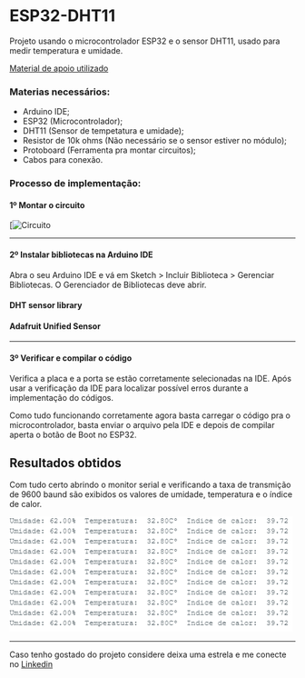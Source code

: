 # ESP32-DHT11
Projeto usando o microcontrolador ESP32 e o sensor DHT11, usado para medir temperatura e umidade.




[Material de apoio utilizado](https://randomnerdtutorials.com/esp32-dht11-dht22-temperature-humidity-sensor-arduino-ide/)



### Materias necessários:
- Arduino IDE;
- ESP32 (Microcontrolador);
- DHT11 (Sensor de tempetatura e umidade);
- Resistor de 10k ohms (Não necessário se o sensor estiver no módulo);
- Protoboard (Ferramenta pra montar circuitos);
- Cabos para conexão.


### Processo de implementação:

#### 1º Montar o circuito 
[![Circuito](https://th.bing.com/th/id/R.bfa1a4484d866bb14e8f3e043808f65a?rik=ogCqKKkXY1w8sw&riu=http%3a%2f%2fiotkece.com%2fwp-content%2fuploads%2f2021%2f08%2fesp-dht_bb-e1629031534801.png&ehk=LWME9UH%2bLf4OgPEpXW6FDJWkZIVaokcdCigfqmqN1cw%3d&risl=&pid=ImgRaw&r=0)
<hr>

#### 2º Instalar bibliotecas na Arduino IDE
Abra o seu Arduino IDE e vá em Sketch > Incluir Biblioteca > Gerenciar Bibliotecas. O Gerenciador de Bibliotecas deve abrir.

#### DHT sensor library
#### Adafruit Unified Sensor
<hr>

#### 3º Verificar e compilar o código
Verifica a placa e a porta se estão corretamente selecionadas na IDE.
Após usar a verificação da IDE para localizar possível erros durante a implementação do códigos.

Como tudo funcionando corretamente agora basta carregar o código pra o microcontrolador, basta enviar o arquivo pela IDE e depois de compilar aperta o botão de Boot no ESP32.



## Resultados obtidos
Com tudo certo abrindo o monitor serial e verificando a taxa de transmição de 9600 baund são exibidos os valores de umidade, temperatura e o índice de calor.

![Resultados](Resultados.png)

<hr>

Caso tenho gostado do projeto considere deixa uma estrela e me conecte no [Linkedin](https://www.linkedin.com/in/iorifernando/)
